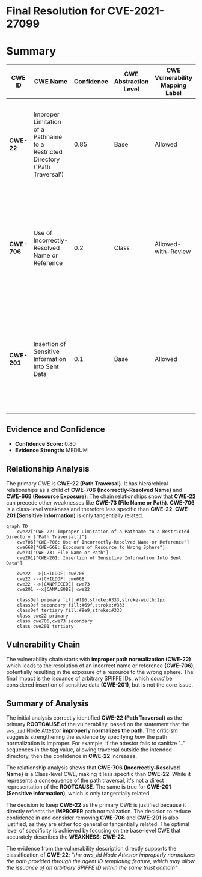 # Final Resolution for CVE-2021-27099

# Summary
| CWE ID | CWE Name | Confidence | CWE Abstraction Level | CWE Vulnerability Mapping Label | CWE-Vulnerability Mapping Notes |
|---|---|---|---|---|---|
| **CWE-22** | Improper Limitation of a Pathname to a Restricted Directory ('Path Traversal') | 0.85 | Base | Allowed | Primary CWE: The vulnerability involves improper normalization of paths, leading to the potential issuance of arbitrary SPIFFE IDs. |
| **CWE-706** | Use of Incorrectly-Resolved Name or Reference | 0.2 | Class | Allowed-with-Review | Secondary Candidate: The reference to a resource (SPIFFE ID) resolves to a resource outside the intended control sphere due to improper path normalization. Consider removing. |
| **CWE-201** | Insertion of Sensitive Information Into Sent Data | 0.1 | Base | Allowed | Secondary Candidate: Issuance of an arbitrary SPIFFE ID might be considered sensitive information being sent where it shouldn't be. Consider removing. |

## Evidence and Confidence

*   **Confidence Score:** 0.80
*   **Evidence Strength:** MEDIUM

## Relationship Analysis
The primary CWE is **CWE-22 (Path Traversal)**. It has hierarchical relationships as a child of **CWE-706 (Incorrectly-Resolved Name)** and **CWE-668 (Resource Exposure)**. The chain relationships show that **CWE-22** can precede other weaknesses like **CWE-73 (File Name or Path)**. **CWE-706** is a class-level weakness and therefore less specific than **CWE-22**. **CWE-201 (Sensitive Information)** is only tangentially related.

```mermaid
graph TD
    cwe22["CWE-22: Improper Limitation of a Pathname to a Restricted Directory ('Path Traversal')"]
    cwe706["CWE-706: Use of Incorrectly-Resolved Name or Reference"]
    cwe668["CWE-668: Exposure of Resource to Wrong Sphere"]
    cwe73["CWE-73: File Name or Path"]
    cwe201["CWE-201: Insertion of Sensitive Information Into Sent Data"]

    cwe22 -->|CHILDOF| cwe706
    cwe22 -->|CHILDOF| cwe668
    cwe22 -->|CANPRECEDE| cwe73
    cwe201 --x|CANALSOBE| cwe22

    classDef primary fill:#f96,stroke:#333,stroke-width:2px
    classDef secondary fill:#69f,stroke:#333
    classDef tertiary fill:#9e9,stroke:#333
    class cwe22 primary
    class cwe706,cwe73 secondary
    class cwe201 tertiary
```

## Vulnerability Chain
The vulnerability chain starts with **improper path normalization (CWE-22)** which leads to the resolution of an incorrect name or reference **(CWE-706)**, potentially resulting in the exposure of a resource to the wrong sphere. The final impact is the issuance of arbitrary SPIFFE IDs, which *could* be considered insertion of sensitive data **(CWE-201)**, but is not the core issue.

## Summary of Analysis
The initial analysis correctly identified **CWE-22 (Path Traversal)** as the primary **ROOTCAUSE** of the vulnerability, based on the statement that the `aws_iid` Node Attestor **improperly normalizes the path**. The criticism suggests strengthening the evidence by specifying *how* the path normalization is improper. For example, if the attestor fails to sanitize ".." sequences in the tag value, allowing traversal outside the intended directory, then the confidence in **CWE-22** increases.

The relationship analysis shows that **CWE-706 (Incorrectly-Resolved Name)** is a Class-level CWE, making it less specific than **CWE-22**. While it represents a consequence of the path traversal, it's not a direct representation of the **ROOTCAUSE**. The same is true for **CWE-201 (Sensitive Information)**, which is only tangentially related.

The decision to keep **CWE-22** as the primary CWE is justified because it directly reflects the **IMPROPER** path normalization. The decision to reduce confidence in and consider removing **CWE-706** and **CWE-201** is also justified, as they are either too general or tangentially related. The optimal level of specificity is achieved by focusing on the base-level CWE that accurately describes the **WEAKNESS**: **CWE-22**.

The evidence from the vulnerability description directly supports the classification of **CWE-22**: *"the aws_iid Node Attestor improperly normalizes the path provided through the agent ID templating feature, which may allow the issuance of an arbitrary SPIFFE ID within the same trust domain"*